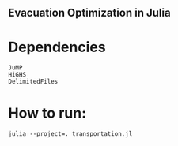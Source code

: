 ## Evacuation Optimization in Julia

# Dependencies
```
JuMP
HiGHS
DelimitedFiles
```

# How to run:
```
julia --project=. transportation.jl
```
